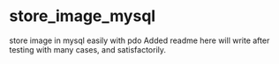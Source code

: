 # store_image_mysql
store image in mysql easily with pdo
Added readme here will write after testing with many cases, and satisfactorily. 

